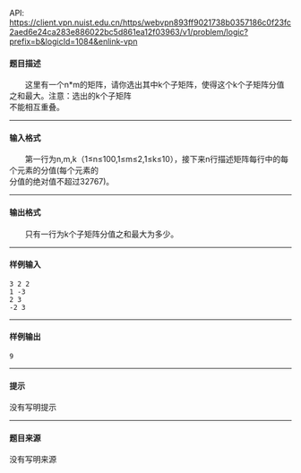 API: https://client.vpn.nuist.edu.cn/https/webvpn893ff9021738b0357186c0f23fc2aed6e24ca283e886022bc5d861ea12f03963/v1/problem/logic?prefix=b&logicId=1084&enlink-vpn

#### 题目描述

　　这里有一个n\*m的矩阵，请你选出其中k个子矩阵，使得这个k个子矩阵分值之和最大。注意：选出的k个子矩阵  
不能相互重叠。

---

#### 输入格式

　　第一行为n,m,k（1≤n≤100,1≤m≤2,1≤k≤10），接下来n行描述矩阵每行中的每个元素的分值(每个元素的  
分值的绝对值不超过32767)。

---

#### 输出格式

　　只有一行为k个子矩阵分值之和最大为多少。

---

#### 样例输入
```
3 2 2
1 -3
2 3
-2 3
```

---

#### 样例输出
```
9
```

---

#### 提示

没有写明提示

---

#### 题目来源

没有写明来源